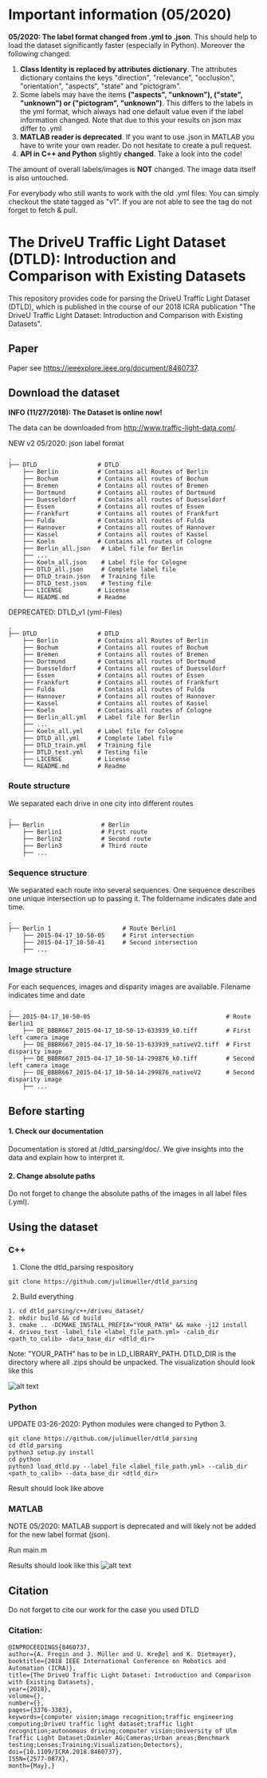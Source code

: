 # Important information (05/2020)

**05/2020: The label format changed from .yml to .json**. This should help to load the dataset significantly faster (especially in Python). Moreover the following changed:

1. **Class Identity is replaced by attributes dictionary**. The attributes dictionary contains the keys "direction", "relevance", "occlusion", "orientation", "aspects", "state" and "pictogram".
2. Some labels may have the items **("aspects", "unknown"), ("state", "unknown") or ("pictogram", "unknown")**. This differs to the labels in the yml format, which always had one default value even if the label information changed. Note that due to this your results on json max differ to .yml
3. **MATLAB reader is deprecated**. If you want to use .json in MATLAB you have to write your own reader. Do not hesitate to create a pull request.
4. **API in C++ and Python** slightly **changed**. Take a look into the code!

The amount of overall labels/images is **NOT** changed. The image data itself is also untouched.

For everybody who still wants to work with the old .yml files: You can simply checkout the state tagged as "v1". If you are not able to see the tag do not forget to fetch & pull.

# The DriveU Traffic Light Dataset (DTLD): Introduction and Comparison with Existing Datasets
This repository provides code for parsing the DriveU Traffic Light Dataset (DTLD), which is published in the course of our 2018 ICRA publication "The DriveU Traffic Light Dataset: Introduction and Comparison with Existing Datasets".

## Paper
Paper see https://ieeexplore.ieee.org/document/8460737.
## Download the dataset
**INFO (11/27/2018): The Dataset is online now!**

The data can be downloaded from http://www.traffic-light-data.com/.

NEW v2 05/2020: json label format

    .
    ├── DTLD                 # DTLD
        ├── Berlin           # Contains all Routes of Berlin
        ├── Bochum           # Contains all routes of Bochum
        ├── Bremen           # Contains all routes of Bremen
        ├── Dortmund         # Contains all routes of Dortmund
        ├── Duesseldorf      # Contains all routes of Duesseldorf
        ├── Essen            # Contains all routes of Essen
        ├── Frankfurt        # Contains all routes of Frankfurt
        ├── Fulda            # Contains all routes of Fulda
        ├── Hannover         # Contains all routes of Hannover
        ├── Kassel           # Contains all routes of Kassel
        ├── Koeln            # Contains all routes of Cologne
        ├── Berlin_all.json   # Label file for Berlin
        ├── ...
        ├── Koeln_all.json    # Label file for Cologne
        ├── DTLD_all.json     # Complete label file
        ├── DTLD_train.json   # Training file
        ├── DTLD_test.json    # Testing file
        ├── LICENSE          # License
        └── README.md        # Readme

DEPRECATED: DTLD_v1 (yml-Files)

    .
    ├── DTLD                 # DTLD
        ├── Berlin           # Contains all Routes of Berlin
        ├── Bochum           # Contains all routes of Bochum
        ├── Bremen           # Contains all routes of Bremen
        ├── Dortmund         # Contains all routes of Dortmund
        ├── Duesseldorf      # Contains all routes of Duesseldorf
        ├── Essen            # Contains all routes of Essen
        ├── Frankfurt        # Contains all routes of Frankfurt
        ├── Fulda            # Contains all routes of Fulda
        ├── Hannover         # Contains all routes of Hannover
        ├── Kassel           # Contains all routes of Kassel
        ├── Koeln            # Contains all routes of Cologne
        ├── Berlin_all.yml   # Label file for Berlin
        ├── ...
        ├── Koeln_all.yml    # Label file for Cologne
        ├── DTLD_all.yml     # Complete label file
        ├── DTLD_train.yml   # Training file
        ├── DTLD_test.yml    # Testing file
        ├── LICENSE          # License
        └── README.md        # Readme

### Route structure
We separated each drive in one city into different routes

    .
    ├── Berlin                # Berlin
        ├── Berlin1           # First route
        ├── Berlin2           # Second route
        ├── Berlin3           # Third route
        ├── ...
### Sequence structure
We separated each route into several sequences. One sequence describes one unique intersection up to passing it. The foldername indicates date and time.

    .
    ├── Berlin 1                    # Route Berlin1
        ├── 2015-04-17_10-50-05     # First intersection
        ├── 2015-04-17_10-50-41     # Second intersection
        ├── ...

### Image structure
For each sequences, images and disparity images are available. Filename indicates time and date

    .
    ├── 2015-04-17_10-50-05                                      # Route Berlin1
        ├── DE_BBBR667_2015-04-17_10-50-13-633939_k0.tiff        # First left camera image
        ├── DE_BBBR667_2015-04-17_10-50-13-633939_nativeV2.tiff  # First disparity image
        ├── DE_BBBR667_2015-04-17_10-50-14-299876_k0.tiff        # Second left camera image
        ├── DE_BBBR667_2015-04-17_10-50-14-299876_nativeV2       # Second disparity image
        ├── ...
## Before starting
#### 1. Check our documentation
Documentation is stored at /dtld_parsing/doc/. We give insights into the data and explain how to interpret it.
#### 2. Change absolute paths
Do not forget to change the absolute paths of the images in all label files (.yml).

## Using the dataset
### C++

1. Clone the dtld_parsing respository
```Shell
git clone https://github.com/julimueller/dtld_parsing
```
2. Build everything
```Shell
1. cd dtld_parsing/c++/driveu_dataset/
2. mkdir build && cd build
3. cmake .. -DCMAKE_INSTALL_PREFIX="YOUR_PATH" && make -j12 install
4. driveu_test -label_file <label_file_path.yml> -calib_dir <path_to_calib> -data_base_dir <dtld_dir>

```
Note: "YOUR_PATH" has to be in LD_LIBRARY_PATH. DTLD_DIR is the directory where all .zips should be unpacked.
The visualization should look like this

![alt text](https://github.com/julimueller/dtld_parsing/blob/master/images/c%2B%2B_demo.png)
### Python
UPDATE 03-26-2020: Python modules were changed to Python 3.
```Shell
git clone https://github.com/julimueller/dtld_parsing
cd dtld_parsing
python3 setup.py install
cd python
python3 load_dtld.py --label_file <label_file_path.yml> --calib_dir <path_to_calib> --data_base_dir <dtld_dir>

```
Result should look like above
### MATLAB

NOTE 05/2020: MATLAB support is deprecated and will likely not be added for the new label format (json).

Run main.m

Results should look like this
![alt text](https://github.com/julimueller/dtld_parsing/blob/master/images/matlab_demo.png)

## Citation
Do not forget to cite our work for the case you used DTLD
### Citation:
```
@INPROCEEDINGS{8460737,
author={A. Fregin and J. Müller and U. Kreβel and K. Dietmayer},
booktitle={2018 IEEE International Conference on Robotics and Automation (ICRA)},
title={The DriveU Traffic Light Dataset: Introduction and Comparison with Existing Datasets},
year={2018},
volume={},
number={},
pages={3376-3383},
keywords={computer vision;image recognition;traffic engineering computing;DriveU traffic light dataset;traffic light recognition;autonomous driving;computer vision;University of Ulm Traffic Light Dataset;Daimler AG;Cameras;Urban areas;Benchmark testing;Lenses;Training;Visualization;Detectors},
doi={10.1109/ICRA.2018.8460737},
ISSN={2577-087X},
month={May},}

```
